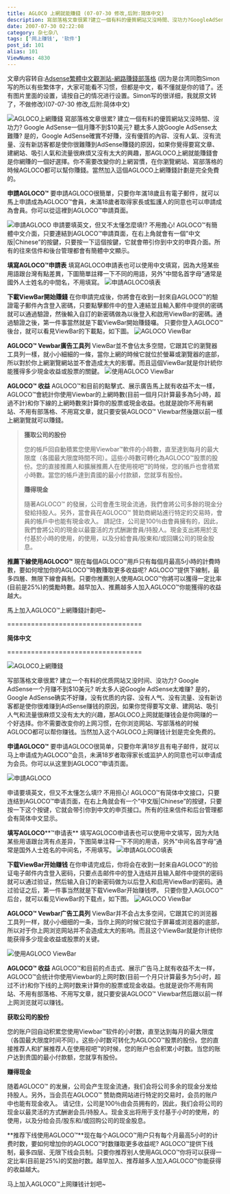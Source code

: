 ```yaml
---
title: AGLOCO 上網就能賺錢 (07-07-30 修改,后附:简体中文)
description: 寫部落格文章很累?建立一個有料的優質網站又沒時間、沒功力?GoogleAdSense一個月賺不到$10美元?聽太多人說GoogleAdSense太難賺?是的，GoogleAdSense確實不好賺，沒有優質的內容、沒有人氣、沒有流量、沒有新訪客都是使你很難賺到AdSense賺錢的原因，如果你覺得要寫文章、建網站、吸引人氣和流量很麻煩又沒有太大的興趣，那AGLOCO上網就能賺錢會是你網賺的一個好選擇。你不需要改變你的上網習慣，在你瀏覽網站、寫部落格的時候AGLOCO都可以幫你賺錢。當然加入這個AGLOCO上網賺錢計劃是完全免費的。
date: 2007-07-30 02:22:08
category: 杂七杂八
tags: ['网上赚钱', '软件']
post_id: 101
alias: 101
ViewNums: 4830
---
```


文章内容转自:[Adsense繁體中文觀測站-網路賺錢部落格](http://adsense-tw.com/ "Adsense繁體中文觀測站-網路賺錢部落格") (因为是台湾同胞Simon 写的所以有些繁体字，大家可能看不习惯，但都是中文，看不懂就是你的错了。还有图片里面的设置，请按自己的情况进行设置。Simon写的很详细，我就原文转了，不做修改)(07-07-30 修改,后附:简体中文)

![AGLOCO上網賺錢](http://adsense-tw.com/agloco468.gif)
寫部落格文章很累? 建立一個有料的優質網站又沒時間、沒功力? Google AdSense一個月賺不到$10美元? 聽太多人說Google AdSense太難賺? 是的，Google AdSense確實不好賺，沒有優質的內容、沒有人氣、沒有流量、沒有新訪客都是使你很難賺到AdSense賺錢的原因，如果你覺得要寫文章、建網站、吸引人氣和流量很麻煩又沒有太大的興趣，那AGLOCO上網就能賺錢會是你網賺的一個好選擇。你不需要改變你的上網習慣，在你瀏覽網站、寫部落格的時候AGLOCO都可以幫你賺錢。當然加入這個AGLOCO上網賺錢計劃是完全免費的。

**申請AGLOCO&trade;**
要申請AGLOCO很簡單，只要你年滿18歲且有電子郵件，就可以馬上申請成為AGLOCO&trade;會員，未滿18歲者取得家長或監護人的同意也可以申請成為會員。你可以從這裡到AGLOCO&trade;申請頁面。

![申請AGLOCO](http://adsense-tw.com/wp-content/uploads/2007/07/signup01.jpg)
申請要填英文，但又不太懂怎麼填!? 不用擔心! AGLOCO&trade;有簡體中文介面，只要連結到AGLOCO&trade;申請頁面，在右上角就會有一個&rdquo;中文版|Chinese&rdquo;的按鍵，只要按一下這個按鍵，它就會帶引你到中文的申頁介面。所有的往來信件和後台管理都會有簡體中文顯示。

**填寫AGLOCO&trade;申請表**
填寫AGLOCO申請表也可以使用中文填寫，因為大陸某些用語跟台灣有點差異，下圖簡單註釋一下不同的用語，另外&rdquo;中間名首字母&rdquo;通常是國外人士姓名的中間名，不用填寫。
![申請AGLOCO填表](http://adsense-tw.com/wp-content/uploads/2007/07/signup02.gif)

**下載ViewBar開始賺錢**
在你申請完成後，你將會在收到一封來自AGLOCO&trade;的驗證電子郵件內含登入密碼，只要點擊郵件中的登入連結並且輸入郵件中提供的密碼就可以通過驗證，然後輸入自訂的新密碼做為以後登入和啟用ViewBar的密碼。通過驗證之後，第一件事當然就是下載ViewBar開始賺錢囉。 只要你登入AGLOCO&trade;後台，就可以看見ViewBar的下載點，如下圖。
![AGLOCO ViewBar](http://adsense-tw.com/wp-content/uploads/2007/07/viewbar.jpg)

**AGLOCO&trade; Vewbar廣告工具列**
ViewBar並不會佔太多空間，它跟其它的瀏覽器工具列一樣，就小小細細的一條，當你上網的時候它就位於螢幕或瀏覽器的底部，所以對於你上網瀏覽網站並不會造成太大的影響。而且這個ViewBar就是你計統你能獲得多少現金收益或股票的關鍵。
![使用AGLOCO ViewBar](http://adsense-tw.com/wp-content/uploads/2007/07/viewbar02.jpg)

**AGLOCO&trade; 收益**
AGLOCO&trade;和目前的點擊式、展示廣告馬上就有收益不太一樣，AGLOCO&trade;會統計你使用Viewbar的上網時數(目前一個月只計算最多為5小時，超過不計)和你下線的上網時數來計算你的股票或現金收益。也就是說你不用有網站、不用有部落格、不用寫文章，就只要安裝AGLOCO&trade; Viewbar然後跟以前一樣上網瀏覽就可以賺錢。

> **獲取公司的股份**
>
> 您的帳戶回自動積累您使用Viewbar&trade;軟件的小時數，直至達到每月的最大限度（各國最大限度時間不同）。這些小時數可轉化為AGLOCO&trade;股票的股份。您的直接推薦人和擴展推薦人在使用視吧&trade;的時候，您的帳戶也會積累小時數。當您的帳戶達到貴國的最小付款額，您就享有股份。
>
> **賺得現金**
>
> 隨著AGLOCO&trade; 的發展，公司會產生現金流通，我們會將公司多餘的現金分發給持股人。另外，當會員在AGLOCO&trade; 贊助商網站進行特定的交易時，會員的帳戶中也能有現金收入。
> 請記住，公司是100％由會員擁有的，因此，我們會將公司的現金以最靈活的方式酬謝會員/持股人。現金支出將用於支付基於小時的使用，的使用，以及分給會員/股東和/或回購公司的現金股息。

**推薦下線使用AGLOCO&trade;**
現在每個AGLOCO&trade;用戶只有每個月最高5小時的計費時數，要如何增加你的AGLOCO&trade;時數賺取更多收益呢? AGLOCO&trade;提供下線制，最多四層、無限下線會員制。只要你推薦別人使用AGLOCO&trade;你將可以獲得一定比率(目前是25%)的獎勵時數。越早加入、推薦越多人加入AGLOCO&trade;你能獲得的收益越大。

馬上加入AGLOCO&trade;上網賺錢計劃吧~

==================================

********************简体中文********************

==================================

![AGLOCO上網賺錢](http://adsense-tw.com/agloco468.gif)

写部落格文章很累? 建立一个有料的优质网站又没时间、没功力? Google AdSense一个月赚不到$10美元? 听太多人说Google AdSense太难赚? 是的，Google AdSense确实不好赚，没有优质的内容、没有人气、没有流量、没有新访客都是使你很难赚到AdSense赚钱的原因，如果你觉得要写文章、建网站、吸引人气和流量很麻烦又没有太大的兴趣，那AGLOCO上网就能赚钱会是你网赚的一个好选择。你不需要改变你的上网习惯，在你浏览网站、写部落格的时候AGLOCO都可以帮你赚钱。当然加入这个AGLOCO上网赚钱计划是完全免费的。

**申请AGLOCO&trade;**
要申请AGLOCO很简单，只要你年满18岁且有电子邮件，就可以马上申请成为AGLOCO&trade;会员，未满18岁者取得家长或监护人的同意也可以申请成为会员。你可以从这里到AGLOCO&trade;申请页面。

![申請AGLOCO](http://adsense-tw.com/wp-content/uploads/2007/07/signup01.jpg)

申请要填英文，但又不太懂怎么填!? 不用担心! AGLOCO&trade;有简体中文接口，只要连结到AGLOCO&trade;申请页面，在右上角就会有一个&rdquo;中文版|Chinese&rdquo;的按键，只要按一下这个按键，它就会带引你到中文的申页接口。所有的往来信件和后台管理都会有简体中文显示。

**填写AGLOCO****&trade;申请表**
填写AGLOCO申请表也可以使用中文填写，因为大陆某些用语跟台湾有点差异，下图简单注释一下不同的用语，另外&rdquo;中间名首字母&rdquo;通常是国外人士姓名的中间名，不用填写。
![申請AGLOCO填表](http://adsense-tw.com/wp-content/uploads/2007/07/signup02.gif)

**下载ViewBar开始赚钱**
在你申请完成后，你将会在收到一封来自AGLOCO&trade;的验证电子邮件内含登入密码，只要点击邮件中的登入连结并且输入邮件中提供的密码就可以通过验证，然后输入自订的新密码做为以后登入和启用ViewBar的密码。通过验证之后，第一件事当然就是下载ViewBar开始赚钱啰。 只要你登入AGLOCO&trade;后台，就可以看见ViewBar的下载点，如下图。
![AGLOCO ViewBar](http://adsense-tw.com/wp-content/uploads/2007/07/viewbar.jpg)

**AGLOCO&trade; Vewbar广告工具列**
ViewBar并不会占太多空间，它跟其它的浏览器工具列一样，就小小细细的一条，当你上网的时候它就位于屏幕或浏览器的底部，所以对于你上网浏览网站并不会造成太大的影响。而且这个ViewBar就是你计统你能获得多少现金收益或股票的关键。

![使用AGLOCO ViewBar](http://adsense-tw.com/wp-content/uploads/2007/07/viewbar02.jpg)

**AGLOCO&trade; 收益**
AGLOCO&trade;和目前的点击式、展示广告马上就有收益不太一样，AGLOCO&trade;会统计你使用Viewbar的上网时数(目前一个月只计算最多为5小时，超过不计)和你下线的上网时数来计算你的股票或现金收益。也就是说你不用有网站、不用有部落格、不用写文章，就只要安装AGLOCO&trade; Viewbar然后跟以前一样上网浏览就可以赚钱。

**获取公司的股份**

您的账户回自动积累您使用Viewbar&trade;软件的小时数，直至达到每月的最大限度（各国最大限度时间不同）。这些小时数可转化为AGLOCO&trade;股票的股份。您的直接推荐人和扩展推荐人在使用视吧&trade;的时候，您的账户也会积累小时数。当您的账户达到贵国的最小付款额，您就享有股份。

**赚得现金**

随着AGLOCO&trade; 的发展，公司会产生现金流通，我们会将公司多余的现金分发给持股人。另外，当会员在AGLOCO&trade; 赞助商网站进行特定的交易时，会员的账户中也能有现金收入。
请记住，公司是100％由会员拥有的，因此，我们会将公司的现金以最灵活的方式酬谢会员/持股人。现金支出将用于支付基于小时的使用，的使用，以及分给会员/股东和/或回购公司的现金股息。

**推荐下线使用AGLOCO&trade;**现在每个AGLOCO&trade;用户只有每个月最高5小时的计费时数，要如何增加你的AGLOCO&trade;时数赚取更多收益呢? AGLOCO&trade;提供下线制，最多四层、无限下线会员制。只要你推荐别人使用AGLOCO&trade;你将可以获得一定比率(目前是25%)的奖励时数。越早加入、推荐越多人加入AGLOCO&trade;你能获得的收益越大。

马上加入AGLOCO&trade;上网赚钱计划吧~

